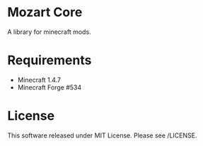 Mozart Core
==============

A library for minecraft mods.

# Requirements
* Minecraft 1.4.7
* Minecraft Forge #534

# License
This software released under MIT License. Please see /LICENSE.
